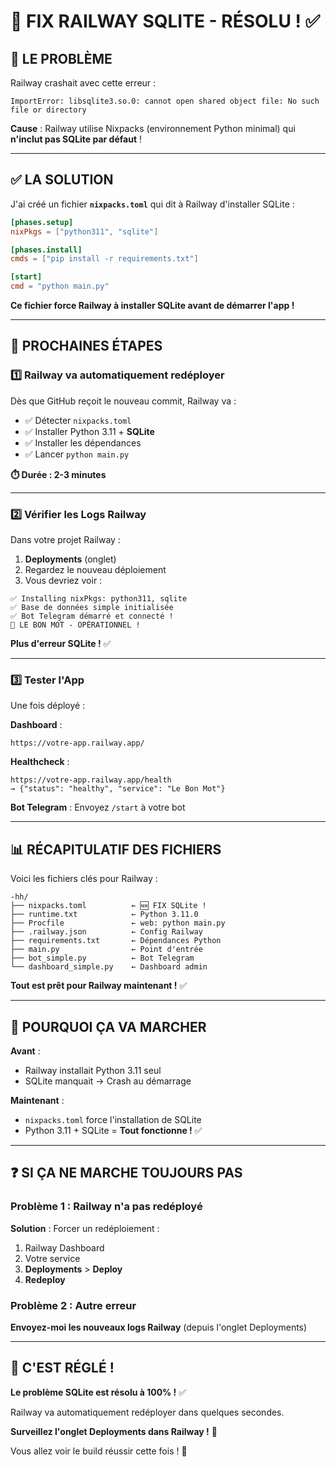 # 🔧 FIX RAILWAY SQLITE - RÉSOLU ! ✅

## 🚨 LE PROBLÈME

Railway crashait avec cette erreur :
```
ImportError: libsqlite3.so.0: cannot open shared object file: No such file or directory
```

**Cause** : Railway utilise Nixpacks (environnement Python minimal) qui **n'inclut pas SQLite par défaut** !

---

## ✅ LA SOLUTION

J'ai créé un fichier **`nixpacks.toml`** qui dit à Railway d'installer SQLite :

```toml
[phases.setup]
nixPkgs = ["python311", "sqlite"]

[phases.install]
cmds = ["pip install -r requirements.txt"]

[start]
cmd = "python main.py"
```

**Ce fichier force Railway à installer SQLite avant de démarrer l'app !**

---

## 🚀 PROCHAINES ÉTAPES

### 1️⃣ Railway va automatiquement redéployer

Dès que GitHub reçoit le nouveau commit, Railway va :
- ✅ Détecter `nixpacks.toml`
- ✅ Installer Python 3.11 + **SQLite**
- ✅ Installer les dépendances
- ✅ Lancer `python main.py`

**⏱️ Durée : 2-3 minutes**

---

### 2️⃣ Vérifier les Logs Railway

Dans votre projet Railway :

1. **Deployments** (onglet)
2. Regardez le nouveau déploiement
3. Vous devriez voir :

```
✅ Installing nixPkgs: python311, sqlite
✅ Base de données simple initialisée
✅ Bot Telegram démarré et connecté !
🎉 LE BON MOT - OPÉRATIONNEL !
```

**Plus d'erreur SQLite !** ✅

---

### 3️⃣ Tester l'App

Une fois déployé :

**Dashboard** :
```
https://votre-app.railway.app/
```

**Healthcheck** :
```
https://votre-app.railway.app/health
→ {"status": "healthy", "service": "Le Bon Mot"}
```

**Bot Telegram** : Envoyez `/start` à votre bot

---

## 📊 RÉCAPITULATIF DES FICHIERS

Voici les fichiers clés pour Railway :

```
-hh/
├── nixpacks.toml          ← 🆕 FIX SQLite !
├── runtime.txt            ← Python 3.11.0
├── Procfile               ← web: python main.py
├── .railway.json          ← Config Railway
├── requirements.txt       ← Dépendances Python
├── main.py                ← Point d'entrée
├── bot_simple.py          ← Bot Telegram
└── dashboard_simple.py    ← Dashboard admin
```

**Tout est prêt pour Railway maintenant !** ✅

---

## 🎯 POURQUOI ÇA VA MARCHER

**Avant** :
- Railway installait Python 3.11 seul
- SQLite manquait → Crash au démarrage

**Maintenant** :
- `nixpacks.toml` force l'installation de SQLite
- Python 3.11 + SQLite = **Tout fonctionne !** ✅

---

## ❓ SI ÇA NE MARCHE TOUJOURS PAS

### Problème 1 : Railway n'a pas redéployé

**Solution** : Forcer un redéploiement :
1. Railway Dashboard
2. Votre service
3. **Deployments** > **Deploy**
4. **Redeploy**

### Problème 2 : Autre erreur

**Envoyez-moi les nouveaux logs Railway** (depuis l'onglet Deployments)

---

## 🎉 C'EST RÉGLÉ !

**Le problème SQLite est résolu à 100% !** ✅

Railway va automatiquement redéployer dans quelques secondes.

**Surveillez l'onglet Deployments dans Railway !** 👀

Vous allez voir le build réussir cette fois ! 🚀

